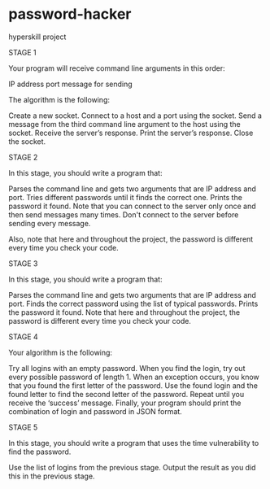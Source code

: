 # password-hacker
hyperskill project

STAGE 1

Your program will receive command line arguments in this order:

  IP address
  port
  message for sending
  
The algorithm is the following:

  Create a new socket.
  Connect to a host and a port using the socket.
  Send a message from the third command line argument to the host using the socket.
  Receive the server’s response.
  Print the server’s response.
  Close the socket.
  
STAGE 2

In this stage, you should write a program that:

  Parses the command line and gets two arguments that are IP address and port.
  Tries different passwords until it finds the correct one.
  Prints the password it found.
  Note that you can connect to the server only once and then send messages many times. Don't connect to the server before sending every message.

Also, note that here and throughout the project, the password is different every time you check your code.

STAGE 3

In this stage, you should write a program that:

  Parses the command line and gets two arguments that are IP address and port.
  Finds the correct password using the list of typical passwords.
  Prints the password it found.
Note that here and throughout the project, the password is different every time you check your code.

STAGE 4

Your algorithm is the following:

Try all logins with an empty password.
When you find the login, try out every possible password of length 1.
When an exception occurs, you know that you found the first letter of the password.
Use the found login and the found letter to find the second letter of the password.
Repeat until you receive the ‘success’ message.
Finally, your program should print the combination of login and password in JSON format. 

STAGE 5

In this stage, you should write a program that uses the time vulnerability to find the password.

Use the list of logins from the previous stage.
Output the result as you did this in the previous stage.
